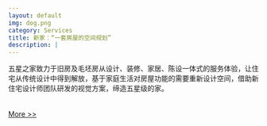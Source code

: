 ```yaml
---
layout: default
img: dog.png
category: Services
title: 新家：“一套房屋的空间规划”
description: |
---
```

   五星之家致力于旧房及毛坯房从设计、装修、家居、陈设一体式的服务体验，让住宅从传统设计中得到解放，基于家庭生活对房屋功能的需要重新设计空间，借助新住宅设计师团队研发的视觉方案，缔造五星级的家。
    <br> <br> <br>
   <a class="button tiny radius" href="http://wow-decorate.github.io/NEWHOME/">More >></a>